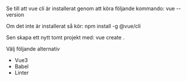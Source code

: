 Se till att vue cli är installerat genom att köra följande kommando:
vue --version

Om det inte är installerat så kör:
npm install -g @vue/cli

Sen skapa ett nytt tomt projekt med:
vue create .

Välj följande alternativ
- Vue3
- Babel
- Linter